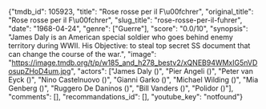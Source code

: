{"tmdb_id": 105923, "title": "Rose rosse per il  F\u00fchrer", "original_title": "Rose rosse per il  F\u00fchrer", "slug_title": "rose-rosse-per-il-fuhrer", "date": "1968-04-24", "genre": ["Guerre"], "score": "0.0/10", "synopsis": "James Daly is an American special soldier who goes behind enemy territory during WWII. His Objective: to steal top secret SS document that can change the course of the war.", "image": "https://image.tmdb.org/t/p/w185_and_h278_bestv2/xQNEB94WMxIG5nVDosupZHoD4um.jpg", "actors": ["James Daly ()", "Pier Angeli ()", "Peter van Eyck ()", "Nino Castelnuovo ()", "Gianni Garko ()", "Michael Wilding ()", "Mia Genberg ()", "Ruggero De Daninos ()", "Bill Vanders ()", "Polidor ()"], "comments": [], "recommandations_id": [], "youtube_key": "notfound"}